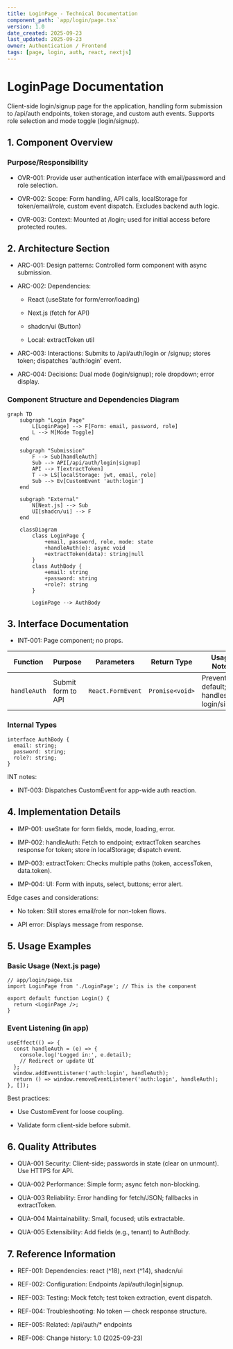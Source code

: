 ```yaml
---
title: LoginPage - Technical Documentation
component_path: `app/login/page.tsx`
version: 1.0
date_created: 2025-09-23
last_updated: 2025-09-23
owner: Authentication / Frontend
tags: [page, login, auth, react, nextjs]
---
```


# LoginPage Documentation

Client-side login/signup page for the application, handling form submission to /api/auth endpoints, token storage, and custom auth events. Supports role selection and mode toggle (login/signup).

## 1. Component Overview

### Purpose/Responsibility

- OVR-001: Provide user authentication interface with email/password and role selection.

- OVR-002: Scope: Form handling, API calls, localStorage for token/email/role, custom event dispatch. Excludes backend auth logic.

- OVR-003: Context: Mounted at /login; used for initial access before protected routes.

## 2. Architecture Section

- ARC-001: Design patterns: Controlled form component with async submission.

- ARC-002: Dependencies:

  - React (useState for form/error/loading)

  - Next.js (fetch for API)

  - shadcn/ui (Button)

  - Local: extractToken util

- ARC-003: Interactions: Submits to /api/auth/login or /signup; stores token; dispatches 'auth:login' event.

- ARC-004: Decisions: Dual mode (login/signup); role dropdown; error display.

### Component Structure and Dependencies Diagram

```mermaid
graph TD
    subgraph "Login Page"
        L[LoginPage] --> F[Form: email, password, role]
        L --> M[Mode Toggle]
    end

    subgraph "Submission"
        F --> Sub[handleAuth]
        Sub --> API[/api/auth/login|signup]
        API --> T[extractToken]
        T --> LS[localStorage: jwt, email, role]
        Sub --> Ev[CustomEvent 'auth:login']
    end

    subgraph "External"
        N[Next.js] --> Sub
        UI[shadcn/ui] --> F
    end

    classDiagram
        class LoginPage {
            +email, password, role, mode: state
            +handleAuth(e): async void
            +extractToken(data): string|null
        }
        class AuthBody {
            +email: string
            +password: string
            +role?: string
        }

        LoginPage --> AuthBody
```

## 3. Interface Documentation

- INT-001: Page component; no props.

| Function | Purpose | Parameters | Return Type | Usage Notes |
|----------|---------|------------|-------------|-------------|
| `handleAuth` | Submit form to API | `React.FormEvent` | `Promise<void>` | Prevents default; handles login/signup |

### Internal Types

```tsx
interface AuthBody {
  email: string;
  password: string;
  role?: string;
}
```

INT notes:

- INT-003: Dispatches CustomEvent for app-wide auth reaction.

## 4. Implementation Details

- IMP-001: useState for form fields, mode, loading, error.

- IMP-002: handleAuth: Fetch to endpoint; extractToken searches response for token; store in localStorage; dispatch event.

- IMP-003: extractToken: Checks multiple paths (token, accessToken, data.token).

- IMP-004: UI: Form with inputs, select, buttons; error alert.

Edge cases and considerations:

- No token: Still stores email/role for non-token flows.

- API error: Displays message from response.

## 5. Usage Examples

### Basic Usage (Next.js page)

```tsx
// app/login/page.tsx
import LoginPage from './LoginPage'; // This is the component

export default function Login() {
  return <LoginPage />;
}
```

### Event Listening (in app)

```tsx
useEffect(() => {
  const handleAuth = (e) => {
    console.log('Logged in:', e.detail);
    // Redirect or update UI
  };
  window.addEventListener('auth:login', handleAuth);
  return () => window.removeEventListener('auth:login', handleAuth);
}, []);
```

Best practices:

- Use CustomEvent for loose coupling.

- Validate form client-side before submit.

## 6. Quality Attributes

- QUA-001 Security: Client-side; passwords in state (clear on unmount). Use HTTPS for API.

- QUA-002 Performance: Simple form; async fetch non-blocking.

- QUA-003 Reliability: Error handling for fetch/JSON; fallbacks in extractToken.

- QUA-004 Maintainability: Small, focused; utils extractable.

- QUA-005 Extensibility: Add fields (e.g., tenant) to AuthBody.

## 7. Reference Information

- REF-001: Dependencies: react (^18), next (^14), shadcn/ui

- REF-002: Configuration: Endpoints /api/auth/login|signup.

- REF-003: Testing: Mock fetch; test token extraction, event dispatch.

- REF-004: Troubleshooting: No token — check response structure.

- REF-005: Related: /api/auth/* endpoints

- REF-006: Change history: 1.0 (2025-09-23)
